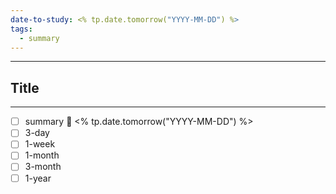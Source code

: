 ```yaml
---
date-to-study: <% tp.date.tomorrow("YYYY-MM-DD") %>
tags:
  - summary
---
```

---
## Title

---
- [ ] summary  📅 <% tp.date.tomorrow("YYYY-MM-DD") %>
- [ ] 3-day 
- [ ] 1-week 
- [ ] 1-month 
- [ ] 3-month 
- [ ] 1-year 